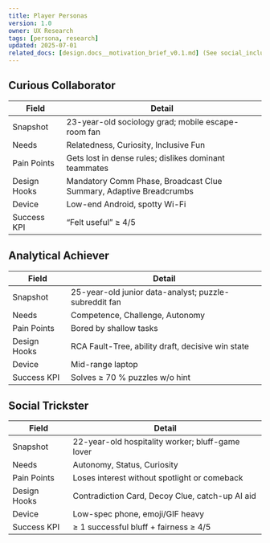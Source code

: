 ```yaml
---
title: Player Personas
version: 1.0
owner: UX Research
tags: [persona, research]
updated: 2025-07-01
related_docs: [design.docs__motivation_brief_v0.1.md] (See social_inclusion_brief_v0.1.md for details on how each persona’s device and accessibility needs are explicitly addressed.)
---
```


## Curious Collaborator
| Field | Detail |
|-------|--------|
| Snapshot | 23-year-old sociology grad; mobile escape-room fan |
| Needs | Relatedness, Curiosity, Inclusive Fun |
| Pain Points | Gets lost in dense rules; dislikes dominant teammates |
| Design Hooks | Mandatory Comm Phase, Broadcast Clue Summary, Adaptive Breadcrumbs |
| Device | Low-end Android, spotty Wi-Fi |
| Success KPI | “Felt useful” ≥ 4/5 |

## Analytical Achiever
| Field | Detail |
|-------|--------|
| Snapshot | 25-year-old junior data-analyst; puzzle-subreddit fan |
| Needs | Competence, Challenge, Autonomy |
| Pain Points | Bored by shallow tasks |
| Design Hooks | RCA Fault-Tree, ability draft, decisive win state |
| Device | Mid-range laptop |
| Success KPI | Solves ≥ 70 % puzzles w/o hint |

## Social Trickster
| Field | Detail |
|-------|--------|
| Snapshot | 22-year-old hospitality worker; bluff-game lover |
| Needs | Autonomy, Status, Curiosity |
| Pain Points | Loses interest without spotlight or comeback |
| Design Hooks | Contradiction Card, Decoy Clue, catch-up AI aid |
| Device | Low-spec phone, emoji/GIF heavy |
| Success KPI | ≥ 1 successful bluff + fairness ≥ 4/5 |
